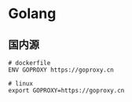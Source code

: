 # Golang

## 国内源

```
# dockerfile 
ENV GOPROXY https://goproxy.cn

# linux
export GOPROXY=https://goproxy.cn
```
